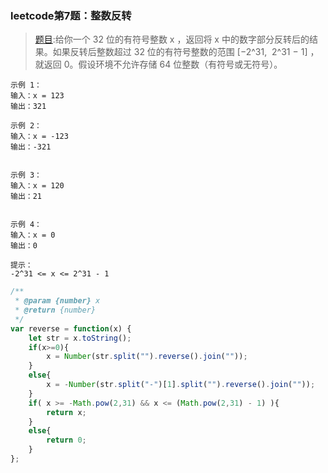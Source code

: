 ### leetcode第7题：整数反转

> [题目](https://leetcode-cn.com/problems/reverse-integer/submissions/):给你一个 32 位的有符号整数 x ，返回将 x 中的数字部分反转后的结果。如果反转后整数超过 32 位的有符号整数的范围 [−2^31,  2^31 − 1] ，就返回 0。假设环境不允许存储 64 位整数（有符号或无符号）。


    示例 1：
    输入：x = 123
    输出：321

    示例 2：
    输入：x = -123
    输出：-321


    示例 3：
    输入：x = 120
    输出：21


    示例 4：
    输入：x = 0
    输出：0

    提示：
    -2^31 <= x <= 2^31 - 1


``` Javascript
/**
 * @param {number} x
 * @return {number}
 */
var reverse = function(x) {
    let str = x.toString();
    if(x>=0){
        x = Number(str.split("").reverse().join(""));
    }
    else{
        x = -Number(str.split("-")[1].split("").reverse().join(""));
    }
    if( x >= -Math.pow(2,31) && x <= (Math.pow(2,31) - 1) ){
        return x;
    }
    else{
        return 0;
    }
};
```